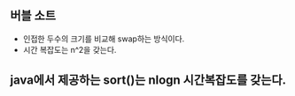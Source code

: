 ## 버블 소트
- 인접한 두수의 크기를 비교해 swap하는 방식이다.
- 시간 복잡도는 n^2을 갖는다.

## java에서 제공하는 sort()는 nlogn 시간복잡도를 갖는다.
